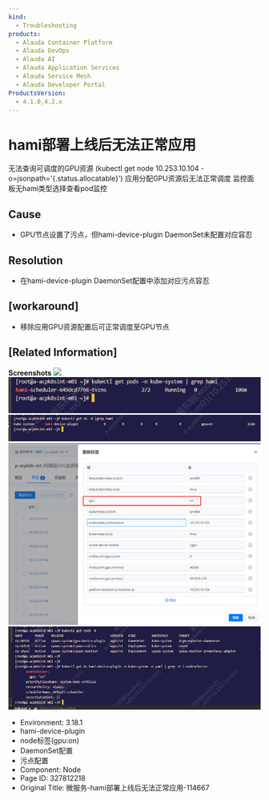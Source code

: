```yaml
---
kind:
  - Troubleshooting
products:
  - Alauda Container Platform
  - Alauda DevOps
  - Alauda AI
  - Alauda Application Services
  - Alauda Service Mesh
  - Alauda Developer Portal
ProductsVersion:
  - 4.1.0,4.2.x
---
```

<!-- A type of document that involves encountering a fault, diagnosing it, performing root cause analysis, and providing solutions. -->

# hami部署上线后无法正常应用

无法查询可调度的GPU资源 (kubectl get node 10.253.10.104 -o=jsonpath='{.status.allocatable}') 应用分配GPU资源后无法正常调度 监控面板无hami类型选择查看pod监控

## Cause
- GPU节点设置了污点，但hami-device-plugin DaemonSet未配置对应容忍

## Resolution
- 在hami-device-plugin DaemonSet配置中添加对应污点容忍

## [workaround]
- 移除应用GPU资源配置后可正常调度至GPU节点

## [Related Information]
**Screenshots**
![](assets/wei-fu-wu-hamibu-shu-shang-xian-hou-wu-fa-zheng-chang-ying-yong-114667/1754553863_99781_6d9c6e_20250807%252001_1.png)
![](assets/wei-fu-wu-hamibu-shu-shang-xian-hou-wu-fa-zheng-chang-ying-yong-114667/mceclip0_1754561350483_geibo.png)
![](assets/wei-fu-wu-hamibu-shu-shang-xian-hou-wu-fa-zheng-chang-ying-yong-114667/mceclip1_1754561386718_smsbs.png)
![](assets/wei-fu-wu-hamibu-shu-shang-xian-hou-wu-fa-zheng-chang-ying-yong-114667/mceclip2_1754561452830_tn724.png)
![](assets/wei-fu-wu-hamibu-shu-shang-xian-hou-wu-fa-zheng-chang-ying-yong-114667/mceclip3_1754561483294_tggkk.png)
- Environment: 3.18.1
- hami-device-plugin
- node标签(gpu:on)
- DaemonSet配置
- 污点配置
- Component: Node
- Page ID: 327812218
- Original Title: 微服务-hami部署上线后无法正常应用-114667
